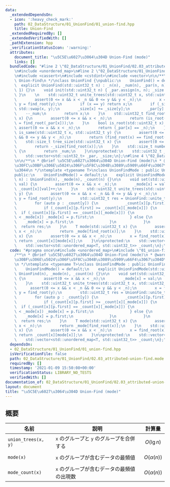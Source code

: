 ```yaml
---
data:
  _extendedDependsOn:
  - icon: ':heavy_check_mark:'
    path: 02_DataStructure/01_UnionFind/01_union-find.hpp
    title: Union-Find
  _extendedRequiredBy: []
  _extendedVerifiedWith: []
  _pathExtension: hpp
  _verificationStatusIcon: ':warning:'
  attributes:
    document_title: "\u5C5E\u6027\u3064\u304D Union-Find (mode)"
    links: []
  bundledCode: "#line 2 \"02_DataStructure/01_UnionFind/02.03_attributed-union-find.mode.hpp\"\
    \n#include <unordered_map>\n#line 2 \"02_DataStructure/01_UnionFind/01_union-find.hpp\"\
    \n#include <cassert>\n#include <cstdint>\n#include <vector>\n\n/**\n * @brief\
    \ Union-Find\n */\nclass UnionFind {\npublic:\n    UnionFind() = default;\n  \
    \  explicit UnionFind(std::uint32_t n) : _n(n), _num(n), _par(n, n), _size(n,\
    \ 1) {}\n    void init(std::uint32_t n) { _par.assign(n, n); _size.assign(n, 1);\
    \ }\n    \n    std::uint32_t unite_trees(std::uint32_t x, std::uint32_t y) {\n\
    \        assert(0 <= x && x < _n && 0 <= y && y < _n);\n        x = find_root(x);\
    \ y = find_root(y);\n        if (x == y) return x;\n        if (_size[x] < _size[y])\
    \ std::swap(x, y);\n        _size[x] += _size[y];\n        _par[y] = x;\n    \
    \    --_num;\n        return x;\n    }\n    std::uint32_t find_root(std::uint32_t\
    \ x) {\n        assert(0 <= x && x < _n);\n        return (is_root(x) ? x : _par[x]\
    \ = find_root(_par[x]));\n    }\n    bool is_root(std::uint32_t x) {\n       \
    \ assert(0 <= x && x < _n);\n        return (_par[x] == _n);\n    }\n    bool\
    \ is_same(std::uint32_t x, std::uint32_t y) {\n        assert(0 <= x && x < _n\
    \ && 0 <= y && y < _n);\n        return (find_root(x) == find_root(y));\n    }\n\
    \    std::size_t tree_size(std::uint32_t x) {\n        assert(0 <= x && x < _n);\n\
    \        return -_size[find_root(x)];\n    }\n    std::size_t number_of_trees()\
    \ {\n        return _num;\n    }\n\nprotected:\n    std::uint32_t _n, _num;\n\
    \    std::vector<std::uint32_t> _par, _size;\n};\n#line 4 \"02_DataStructure/01_UnionFind/02.03_attributed-union-find.mode.hpp\"\
    \n\n/**\n * @brief \u5C5E\u6027\u3064\u304D Union-Find (mode)\n * @warning \u30C7\
    \u30FC\u30BF\u306E\u5024\u306F\u5F8C\u304B\u3089\u5909\u66F4\u3067\u304D\u306A\
    \u3044\n */\ntemplate <typename T>\nclass UnionFindMode : public UnionFind {\n\
    public:\n    UnionFindMode() = default;\n    explicit UnionFindMode(std::uint32_t\
    \ n) : UnionFind(n), _mode(n), _count(n) {}\n\n    void set(std::uint32_t x, T\
    \ val) {\n        assert(0 <= x && x < _n);\n        _mode[x] = val;\n       \
    \ _count[x][val]++;\n    }\n    std::uint32_t unite_trees(std::uint32_t x, std::uint32_t\
    \ y) {\n        assert(0 <= x && x < _n && 0 <= y && y < _n);\n        x = find_root(x);\
    \ y = find_root(y);\n        std::uint32_t res = UnionFind::unite_trees(x, y);\n\
    \        for (auto p : _count[y]) {\n            _count[x][p.first] += p.second;\n\
    \            if (_count[x][p.first] >= _count[x][_mode[x]]) {\n              \
    \  if (_count[x][p.first] == _count[x][_mode[x]]) {\n                    if (p.first\
    \ < _mode[x]) _mode[x] = p.first;\n                } else {\n                \
    \    _mode[x] = p.first;\n                }\n            }\n        }\n      \
    \  return res;\n    }\n    T mode(std::uint32_t x) {\n        assert(0 <= x &&\
    \ x < _n);\n        return _mode[find_root(x)];\n    }\n    std::uint32_t mode_count(std::uint32_t\
    \ x) {\n        assert(0 <= x && x < _n);\n        x = find_root(x);\n       \
    \ return _count[x][mode[x]];\n    }\n\nprotected:\n    std::vector<T> _mode;\n\
    \    std::vector<std::unordered_map<T, std::uint32_t>> _count;\n};\n"
  code: "#pragma once\n#include <unordered_map>\n#include \"01_union-find.hpp\"\n\n\
    /**\n * @brief \u5C5E\u6027\u3064\u304D Union-Find (mode)\n * @warning \u30C7\u30FC\
    \u30BF\u306E\u5024\u306F\u5F8C\u304B\u3089\u5909\u66F4\u3067\u304D\u306A\u3044\
    \n */\ntemplate <typename T>\nclass UnionFindMode : public UnionFind {\npublic:\n\
    \    UnionFindMode() = default;\n    explicit UnionFindMode(std::uint32_t n) :\
    \ UnionFind(n), _mode(n), _count(n) {}\n\n    void set(std::uint32_t x, T val)\
    \ {\n        assert(0 <= x && x < _n);\n        _mode[x] = val;\n        _count[x][val]++;\n\
    \    }\n    std::uint32_t unite_trees(std::uint32_t x, std::uint32_t y) {\n  \
    \      assert(0 <= x && x < _n && 0 <= y && y < _n);\n        x = find_root(x);\
    \ y = find_root(y);\n        std::uint32_t res = UnionFind::unite_trees(x, y);\n\
    \        for (auto p : _count[y]) {\n            _count[x][p.first] += p.second;\n\
    \            if (_count[x][p.first] >= _count[x][_mode[x]]) {\n              \
    \  if (_count[x][p.first] == _count[x][_mode[x]]) {\n                    if (p.first\
    \ < _mode[x]) _mode[x] = p.first;\n                } else {\n                \
    \    _mode[x] = p.first;\n                }\n            }\n        }\n      \
    \  return res;\n    }\n    T mode(std::uint32_t x) {\n        assert(0 <= x &&\
    \ x < _n);\n        return _mode[find_root(x)];\n    }\n    std::uint32_t mode_count(std::uint32_t\
    \ x) {\n        assert(0 <= x && x < _n);\n        x = find_root(x);\n       \
    \ return _count[x][mode[x]];\n    }\n\nprotected:\n    std::vector<T> _mode;\n\
    \    std::vector<std::unordered_map<T, std::uint32_t>> _count;\n};"
  dependsOn:
  - 02_DataStructure/01_UnionFind/01_union-find.hpp
  isVerificationFile: false
  path: 02_DataStructure/01_UnionFind/02.03_attributed-union-find.mode.hpp
  requiredBy: []
  timestamp: '2021-01-09 15:50:08+00:00'
  verificationStatus: LIBRARY_NO_TESTS
  verifiedWith: []
documentation_of: 02_DataStructure/01_UnionFind/02.03_attributed-union-find.mode.hpp
layout: document
title: "\u5C5E\u6027\u3064\u304D Union-Find (mode)"
---
```


## 概要

| 名前 | 説明 | 計算量 |
| - | - | - |
| `union_trees(x, y)` | `x` のグループと `y` のグループを合併する | $$O(\lg{n})$$ |
| `mode(x)` | `x` のグループが含むデータの最頻値 | $$O(\alpha(n))$$ |
| `mode_count(x)` | `x` のグループが含むデータの最頻値の出現数 | $$O(\alpha(n))$$ |